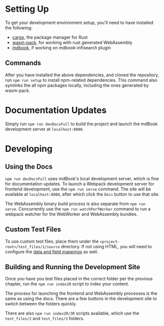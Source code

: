 # Setting Up

To get your development environment setup, you'll need to have installed the following:
- [cargo](https://crates.io/), the package manager for Rust
- [wasm-pack](https://github.com/rustwasm/wasm-pack), for working with rust generated WebAssembly
- [mdbook](https://rust-lang.github.io/mdBook/), if working on mdbook-infisearch plugin

## Commands

After you have installed the above dependencies, and cloned the repository, run `npm run setup` to install npm-related dependencies. This command also symlinks the all npm packages locally, including the ones generated by wasm-pack.

# Documentation Updates

Simply run `npm run devDocsFull` to build the project and launch the mdBook development server at `localhost:8000`.

# Developing

## Using the Docs

`npm run devDocsFull` uses mdBook's local development server, which is fine for documentation updates. To launch a Webpack development server for frontend development, use the `npm run serve` command. The site will be available at `localhost:8080`, after which click the `Docs` button to use that site.

The WebAssembly binary build process is also separate from `npm run serve`. Concurrently use the `npm run watchPerfWorker` command to run a webpack watcher for the WebWorker and WebAssembly bundles.

## Custom Test Files

To use custom test files, place them under the `<project-root>/test_files/1/source` directory. If not using HTML, you will need to configure the [data and field mappings](./docs/src/indexer/fields.md) as well.

## Building and Running the Development Site

Once you have you test files placed in the correct folder per the previous chapter, run the `npm run index1R` script to index your content.

The process for launching the frontend and WebAssembly processes is the same as using the docs. There are a few buttons in the development site to switch between the folders quickly.

There are also `npm run index2R/3R` scripts available, which use the `test_files/2` and `test_files/3` folders. 
